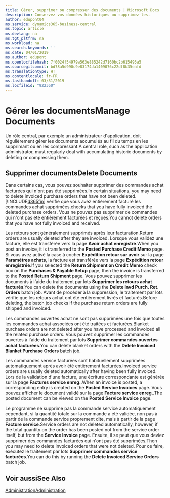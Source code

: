 ```yaml
---
title: Gérer, supprimer ou compresser des documents | Microsoft Docs
description: Conservez vos données historiques ou supprimez-les.
author: edupont04
ms.service: dynamics365-business-central
ms.topic: article
ms.devlang: na
ms.tgt_pltfrm: na
ms.workload: na
ms.search.keywords: ''
ms.date: 04/01/2019
ms.author: edupont
ms.openlocfilehash: 7f0024f54979a563e885242d7160bc2b615493a5
ms.sourcegitcommit: bd78a5d990c9e83174da1409076c22df8b35eafd
ms.translationtype: HT
ms.contentlocale: fr-FR
ms.lasthandoff: 03/31/2019
ms.locfileid: "922360"
---
```

# <a name="manage-documents"></a><span data-ttu-id="278e6-103">Gérer les documents</span><span class="sxs-lookup"><span data-stu-id="278e6-103">Manage Documents</span></span>
<span data-ttu-id="278e6-104">Un rôle central, par exemple un administrateur d'application, doit régulièrement gérer les documents accumulés au fil du temps en les supprimant ou en les compressant.</span><span class="sxs-lookup"><span data-stu-id="278e6-104">A central role, such as the application administrator, must regularly deal with accumulating historic documents by deleting or compressing them.</span></span>  

## <a name="delete-documents"></a><span data-ttu-id="278e6-105">Supprimer documents</span><span class="sxs-lookup"><span data-stu-id="278e6-105">Delete Documents</span></span>
<span data-ttu-id="278e6-106">Dans certains cas, vous pouvez souhaiter supprimer des commandes achat facturées qui n'ont pas été supprimées.</span><span class="sxs-lookup"><span data-stu-id="278e6-106">In certain situations, you may need to delete invoiced purchase orders that have not been deleted.</span></span> [!INCLUDE[d365fin](includes/d365fin_md.md)] <span data-ttu-id="278e6-107">vérifie que vous avez entièrement facturé les commandes achat supprimées.</span><span class="sxs-lookup"><span data-stu-id="278e6-107">checks that you have fully invoiced the deleted purchase orders.</span></span> <span data-ttu-id="278e6-108">Vous ne pouvez pas supprimer de commandes qui n'ont pas été entièrement facturées et reçues.</span><span class="sxs-lookup"><span data-stu-id="278e6-108">You cannot delete orders that you have not fully invoiced and received.</span></span>  

<span data-ttu-id="278e6-109">Les retours sont généralement supprimés après leur facturation.</span><span class="sxs-lookup"><span data-stu-id="278e6-109">Return orders are usually deleted after they are invoiced.</span></span> <span data-ttu-id="278e6-110">Lorsque vous validez une facture, elle est transférée vers la page **Avoir achat enregistré**.</span><span class="sxs-lookup"><span data-stu-id="278e6-110">When you post an invoice, it is transferred to the **Posted Purchase Credit Memo** page.</span></span> <span data-ttu-id="278e6-111">Si vous avez activé la case à cocher **Expédition retour sur avoir** sur la page **Paramètres achats**, la facture est transférée vers la page **Expédition retour enregistrée**.</span><span class="sxs-lookup"><span data-stu-id="278e6-111">If you selected the **Return Shipment on Credit Memo** check box on the **Purchases & Payable Setup** page, then the invoice is transferred to the **Posted Return Shipment** page.</span></span> <span data-ttu-id="278e6-112">Vous pouvez supprimer les documents à l'aide du traitement par lots **Supprimer les retours achat facturés**.</span><span class="sxs-lookup"><span data-stu-id="278e6-112">You can delete the documents using the **Delete Invd Purch. Ret. Orders** batch job.</span></span> <span data-ttu-id="278e6-113">Avant de procéder à la suppression, le traitement par lots vérifie que les retours achat ont été entièrement livrés et facturés.</span><span class="sxs-lookup"><span data-stu-id="278e6-113">Before deleting, the batch job checks if the purchase return orders are fully shipped and invoiced.</span></span>  

<span data-ttu-id="278e6-114">Les commandes ouvertes achat ne sont pas supprimées une fois que toutes les commandes achat associées ont été traitées et facturées.</span><span class="sxs-lookup"><span data-stu-id="278e6-114">Blanket purchase orders are not deleted after you have processed and invoiced all the related purchase orders.</span></span> <span data-ttu-id="278e6-115">Vous pouvez supprimer les commandes ouvertes à l'aide du traitement par lots **Supprimer commandes ouvertes achat facturées**.</span><span class="sxs-lookup"><span data-stu-id="278e6-115">You can delete blanket orders with the **Delete Invoiced Blanket Purchase Orders** batch job.</span></span>  

<span data-ttu-id="278e6-116">Les commandes service facturées sont habituellement supprimées automatiquement après avoir été entièrement facturées.</span><span class="sxs-lookup"><span data-stu-id="278e6-116">Invoiced service orders are usually deleted automatically after having been fully invoiced.</span></span> <span data-ttu-id="278e6-117">Lors de la validation d'une facture, une écriture correspondante est générée sur la page **Factures service enreg.**.</span><span class="sxs-lookup"><span data-stu-id="278e6-117">When an invoice is posted, a corresponding entry is created on the **Posted Service Invoices** page.</span></span> <span data-ttu-id="278e6-118">Vous pouvez afficher le document validé sur la page **Facture service enreg.**.</span><span class="sxs-lookup"><span data-stu-id="278e6-118">The posted document can be viewed on the **Posted Service Invoice** page.</span></span>  

<span data-ttu-id="278e6-119">Le programme ne supprime pas la commande service automatiquement cependant, si la quantité totale sur la commande a été validée, non pas à partir de la commande service proprement dite, mais à partir de la page **Facture service**.</span><span class="sxs-lookup"><span data-stu-id="278e6-119">Service orders are not deleted automatically, however, if the total quantity on the order has been posted not from the service order itself, but from the **Service Invoice** page.</span></span> <span data-ttu-id="278e6-120">Ensuite, il se peut que vous deviez supprimer des commandes facturées qui n'ont pas été supprimées.</span><span class="sxs-lookup"><span data-stu-id="278e6-120">Then you may need to delete invoiced orders that were not deleted.</span></span> <span data-ttu-id="278e6-121">Pour ce faire, exécutez le traitement par lots **Supprimer commandes service facturées**.</span><span class="sxs-lookup"><span data-stu-id="278e6-121">You can do this by running the **Delete Invoiced Service Orders** batch job.</span></span>  

## <a name="see-also"></a><span data-ttu-id="278e6-122">Voir aussi</span><span class="sxs-lookup"><span data-stu-id="278e6-122">See Also</span></span>  
[<span data-ttu-id="278e6-123">Administration</span><span class="sxs-lookup"><span data-stu-id="278e6-123">Administration</span></span>](admin-setup-and-administration.md)  
